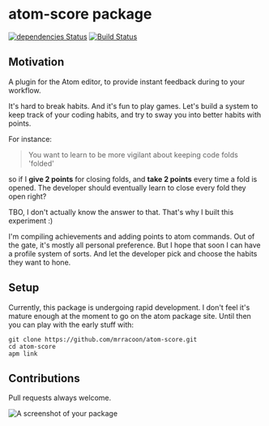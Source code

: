# atom-score package

[![dependencies Status](https://david-dm.org/MrRacoon/atom-score/status.svg)](https://david-dm.org/MrRacoon/atom-score)
[![Build Status](https://travis-ci.org/MrRacoon/atom-score.svg?branch=master)](https://travis-ci.org/MrRacoon/atom-score)

## Motivation

A plugin for the Atom editor, to provide instant feedback during to your workflow.

It's hard to break habits. And it's fun to play games. Let's build a system to keep track of your coding habits, and try to sway you into better habits with points.

For instance:

> You want to learn to be more vigilant about keeping code folds 'folded'

so if I **give 2 points** for closing folds, and **take 2 points** every time a fold is opened. The developer should eventually learn to close every fold they open right?

TBO, I don't actually know the answer to that. That's why I built this experiment :)

I'm compiling achievements and adding points to atom commands. Out of the gate, it's mostly all personal preference. But I hope that soon I can have a profile system of sorts. And let the developer pick and choose the habits they want to hone.

## Setup

Currently, this package is undergoing rapid development. I don't feel it's mature enough at the moment to go on the atom package site. Until then you can play with the early stuff with:

```
git clone https://github.com/mrracoon/atom-score.git
cd atom-score
apm link
```

## Contributions

Pull requests always welcome.

![A screenshot of your package](https://f.cloud.github.com/assets/69169/2290250/c35d867a-a017-11e3-86be-cd7c5bf3ff9b.gif)
